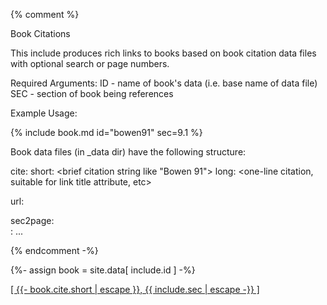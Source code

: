 {% comment %}

Book Citations

This include produces rich links to books based on book citation data files
with optional search or page numbers.

Required Arguments:
  ID  - name of book's data (i.e. base name of data file)
  SEC - section of book being references

Example Usage:

{% include book.md id="bowen91" sec=9.1 %}

Book data files (in _data dir) have the following structure:

cite:
  short: <brief citation string like "Bowen 91">
  long: <one-line citation, suitable for link title attribute, etc>

url: <URL to book with query string suitable for search or page-link>

<optional map from section names to target page numbers>
sec2page:
  <section>: <page number>
  ...

{% endcomment -%}

{%- assign book = site.data[ include.id ] -%}

<a title="{{ book.cite.short }}"
href="
{{- book.url -}}
{%- if book.sec2page -%}
  {{ book.sec2page[include.sec] }}
{%- else -%}
  {{ include.sec }}
{%- endif -%}
">[
{{- book.cite.short | escape }}, {{ include.sec | escape -}}
]</a>